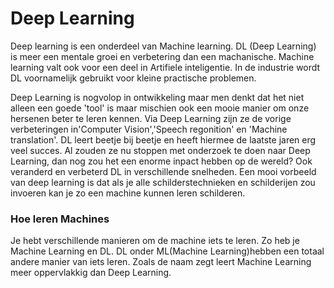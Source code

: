 # Deep Learning

Deep learning is een onderdeel van Machine learning. DL (Deep Learning) is meer een mentale groei en verbetering dan een machanische. Machine learning valt ook voor een deel in Artifiele inteligentie.
In de industrie wordt DL voornamelijk gebruikt voor kleine practische problemen.

Deep Learning is nogvolop in ontwikkeling  maar men denkt dat het niet alleen een goede 'tool' is maar mischien ook een mooie manier om onze hersenen beter te leren kennen. Via Deep Learning zijn ze de vorige verbeteringen in'Computer Vision','Speech regonition' en 'Machine translation'. DL leert beetje bij beetje en heeft hiermee de laatste jaren erg veel succes. Al zouden ze nu stoppen met onderzoek te doen naar Deep Learning, dan nog zou het een enorme inpact hebben op de wereld?
Ook veranderd en verbeterd DL in verschillende snelheden.
Een mooi vorbeeld van deep learning is dat als je alle schilderstechnieken en schilderijen zou invoeren kan je zo een machine kunnen leren schilderen.

### Hoe leren Machines

Je hebt verschillende manieren om de machine iets te leren. Zo heb je Machine Learning en DL.
DL onder ML(Machine Learning)hebben een totaal andere manier van iets leren. Zoals de naam zegt leert Machine Learning meer oppervlakkig dan Deep Learning.


